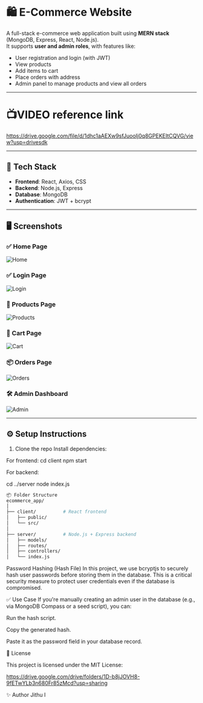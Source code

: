# 🛍 E-Commerce Website

A full-stack e-commerce web application built using **MERN stack** (MongoDB, Express, React, Node.js).  
It supports **user and admin roles**, with features like:

- User registration and login (with JWT)
- View products
- Add items to cart
- Place orders with address
- Admin panel to manage products and view all orders

---
# 📺VIDEO reference link

https://drive.google.com/file/d/1dhc1aAEXw9sfJuooIj0q8GPEKEItCQVG/view?usp=drivesdk

---

## 🚀 Tech Stack

- **Frontend**: React, Axios, CSS
- **Backend**: Node.js, Express
- **Database**: MongoDB
- **Authentication**: JWT + bcrypt

---

## 🖥️ Screenshots

### ✅ Home Page
![Home](./screenshots/image.png)

### ✅ Login Page
![Login](./screenshots/image-1.png)


### 🛒 Products Page
![Products](./screenshots/image-2.png)

### 🧺 Cart Page
![Cart](./screenshots/image-3.png)

### 📦 Orders Page
![Orders](./screenshots/image-4.png)
### 🛠 Admin Dashboard
![Admin](./screenshots/image-5.png)

---

## ⚙️ Setup Instructions

1. Clone the repo
Install dependencies:

For frontend:
cd client
npm start


For backend:

cd ../server
node index.js

```bash
📦 Folder Structure
ecommerce_app/
│
├── client/          # React frontend
│   ├── public/
│   └── src/
│
├── server/          # Node.js + Express backend
│   ├── models/
│   ├── routes/
│   ├── controllers/
│   └── index.js

```

Password Hashing (Hash File)
In this project, we use bcryptjs to securely hash user passwords before storing them in the database. This is a critical security measure to protect user credentials even if the database is compromised.

✅ Use Case
If you're manually creating an admin user in the database (e.g., via MongoDB Compass or a seed script), you can:

Run the hash script.

Copy the generated hash.

Paste it as the password field in your database record.


📄 License

This project is licensed under the MIT License:

https://drive.google.com/drive/folders/1D-b8jJOVH8-9fETwYLb3n680Fr85zMcd?usp=sharing


✨ Author
Jithu I




